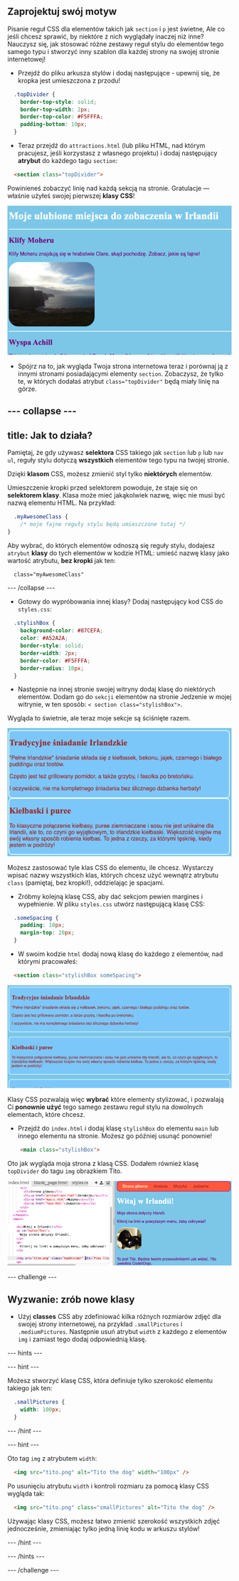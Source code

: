 ## Zaprojektuj swój motyw

Pisanie reguł CSS dla elementów takich jak `section` i `p` jest świetne, Ale co jeśli chcesz sprawić, by niektóre z nich wyglądały inaczej niż inne? Nauczysz się, jak stosować różne zestawy reguł stylu do elementów tego samego typu i stworzyć inny szablon dla każdej strony na swojej stronie internetowej!

+ Przejdź do pliku arkusza stylów i dodaj następujące - upewnij się, że kropka jest umieszczona z przodu!

```css
  .topDivider {
    border-top-style: solid;
    border-top-width: 2px;
    border-top-color: #F5FFFA;
    padding-bottom: 10px;
  }
```

+ Teraz przejdź do `attractions.html` (lub pliku HTML, nad którym pracujesz, jeśli korzystasz z własnego projektu) i dodaj następujący **atrybut** do każdego tagu `section`:

```html
  <section class="topDivider">
```

Powinieneś zobaczyć linię nad każdą sekcją na stronie. Gratulacje — właśnie użyłeś swojej pierwszej **klasy CSS**!

![Strona z liniami między sekcjami](images/sectionsWithTopBorder.png)

+ Spójrz na to, jak wygląda Twoja strona internetowa teraz i porównaj ją z innymi stronami posiadającymi elementy `section`. Zobaczysz, że tylko te, w których dodałaś atrybut `class="topDivider"` będą miały linię na górze.

--- collapse ---
---
title: Jak to działa?
---

Pamiętaj, że gdy używasz **selektora** CSS takiego jak `section` lub `p` lub `nav ul`, reguły stylu dotyczą **wszystkich** elementów tego typu na twojej stronie.

Dzięki **klasom** CSS, możesz zmienić styl tylko **niektórych** elementów.

Umieszczenie kropki przed selektorem powoduje, że staje się on **selektorem klasy**. Klasa może mieć jakąkolwiek nazwę, więc nie musi być nazwą elementu HTML. Na przykład:

```css
  .myAwesomeClass {
    /* moje fajne reguły stylu będą umieszczone tutaj */
}
```

Aby wybrać, do których elementów odnoszą się reguły stylu, dodajesz `atrybut` **klasy** do tych elementów w kodzie HTML: umieść nazwę klasy jako wartość atrybutu, **bez kropki** jak ten:

```html
  class="myAwesomeClass"
```

--- /collapse ---

+ Gotowy do wypróbowania innej klasy? Dodaj następujący kod CSS do `styles.css`:

```css
  .stylishBox {
    background-color: #87CEFA;
    color: #A52A2A;
    border-style: solid;
    border-width: 2px;
    border-color: #F5FFFA;
    border-radius: 10px;
  }
```

+ Następnie na innej stronie swojej witryny dodaj klasę do niektórych elementów. Dodam go do `sekcji` elementów na stronie Jedzenie w mojej witrynie, w ten sposób: `< section class="stylishBox">`.

Wygląda to świetnie, ale teraz moje sekcje są ściśnięte razem.

![Ładnie wyglądające sekcje ściśnięte razem](images/squashedSections.png)

Możesz zastosować tyle klas CSS do elementu, ile chcesz. Wystarczy wpisać nazwy wszystkich klas, których chcesz użyć wewnątrz atrybutu `class` (pamiętaj, bez kropki!), oddzielając je spacjami.

+ Zróbmy kolejną klasę CSS, aby dać sekcjom pewien margines i wypełnienie. W pliku `styles.css` utwórz następującą klasę CSS:

```css
  .someSpacing {
    padding: 10px;
    margin-top: 20px;
  }
```

+ W swoim kodzie `html` dodaj nową klasę do każdego z elementów, nad którymi pracowałeś:

```html
  <section class="stylishBox someSpacing">
```

![Sekcje z dodanym marginesem i dopełnieniem](images/sectionsWithSpacing.png)

Klasy CSS pozwalają więc **wybrać** które elementy stylizować, i pozwalają Ci **ponownie użyć** tego samego zestawu reguł stylu na dowolnych elementach, które chcesz.

+ Przejdź do `index.html` i dodaj klasę `stylishBox` do elementu `main` lub innego elementu na stronie. Możesz go później usunąć ponownie!

```html
    <main class="stylishBox">   
```

Oto jak wygląda moja strona z klasą CSS. Dodałem również klasę `topDivider` do tagu `img` obrazkiem Tito.

![Klasy CSS używane na stronie głównej](images/homePageWithClasses.png)

--- challenge ---

## Wyzwanie: zrób nowe klasy

+ Użyj **classes** CSS aby zdefiniować kilka różnych rozmiarów zdjęć dla swojej strony internetowej, na przykład `.smallPictures` i `.mediumPictures`. Następnie usuń atrybut `width` z każdego z elementów `img` i zamiast tego dodaj odpowiednią klasę.

--- hints ---

--- hint ---

Możesz stworzyć klasę CSS, która definiuje tylko szerokość elementu takiego jak ten:

```css
  .smallPictures {
    width: 100px;
  }
```

--- /hint ---

--- hint ---

Oto tag `img` z atrybutem `width`:

```html
  <img src="tito.png" alt="Tito the dog" width="100px" />       
```

Po usunięciu atrybutu `width` i kontroli rozmiaru za pomocą klasy CSS wygląda tak:

```html
  <img src="tito.png" class="smallPictures" alt="Tito the dog" />       
```

Używając klasy CSS, możesz łatwo zmienić szerokość wszystkich zdjęć jednocześnie, zmieniając tylko jedną linię kodu w arkuszu stylów!

--- /hint ---

--- /hints ---

--- /challenge ---